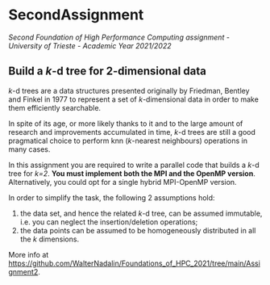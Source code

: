 # SecondAssignment
*Second Foundation of High Performance Computing assignment - University of Trieste - Academic Year 2021/2022*

## Build a *k*-d tree for 2-dimensional data
*k*-d trees are a data structures presented originally by Friedman, Bentley and Finkel in 1977 to represent a set of *k*-dimensional data in order to make them efficiently searchable.

In spite of its age, or more likely thanks to it and to the large amount of research and improvements accumulated in time, *k*-d trees are still a good pragmatical choice to perform knn (*k*-nearest neighbours) operations in many cases.

In this assignment you are required to write a parallel code that builds a *k*-d tree for *k=2*. **You must
implement both the MPI and the OpenMP version**.  Alternatively, you could opt for a single hybrid MPI-OpenMP version.

In order to simplify the task, the following 2 assumptions hold:

  1. the data set, and hence the related *k*-d tree, can be assumed immutable, i.e. you can neglect the insertion/deletion operations;
  2. the data points can be assumed to be homogeneously distributed in all the *k* dimensions.

More info at https://github.com/WalterNadalin/Foundations_of_HPC_2021/tree/main/Assignment2.
